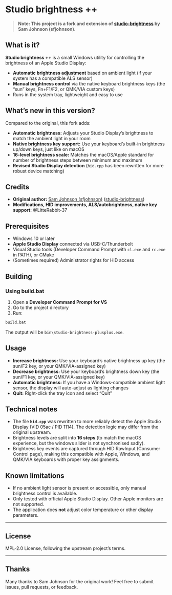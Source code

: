 # Studio brightness ++

> **Note: This project is a fork and extension of [studio-brightness](https://github.com/sfjohnson/studio-brightness) by Sam Johnson (sfjohnson).**

## What is it?

**Studio brightness ++** is a small Windows utility for controlling the brightness of an Apple Studio Display:

-   **Automatic brightness adjustment** based on ambient light (if your system has a compatible ALS sensor)
-   **Manual brightness control** via the native keyboard brightness keys (the “sun” keys, Fn+F1/F2, or QMK/VIA custom keys)
-   Runs in the system tray, lightweight and easy to use

## What’s new in this version?

Compared to the original, this fork adds:

-   **Automatic brightness:** Adjusts your Studio Display’s brightness to match the ambient light in your room
-   **Native brightness key support:** Use your keyboard’s built-in brightness up/down keys, just like on macOS
-   **16-level brightness scale:** Matches the macOS/Apple standard for number of brightness steps between minimum and maximum
-   **Revised Studio Display detection** (`hid.cpp` has been rewritten for more robust device matching)

## Credits

-   **Original author:** [Sam Johnson (sfjohnson)](https://github.com/sfjohnson) ([studio-brightness](https://github.com/sfjohnson/studio-brightness))
-   **Modifications, HID improvements, ALS/autobrightness, native key support:** @LitteRabbit-37

## Prerequisites

-   Windows 10 or later
-   **Apple Studio Display** connected via USB-C/Thunderbolt
-   Visual Studio tools (Developer Command Prompt with `cl.exe` and `rc.exe` in PATH), or CMake
-   (Sometimes required) Administrator rights for HID access

## Building

### Using build.bat

1. Open a **Developer Command Prompt for VS**
2. Go to the project directory
3. Run:

```bash
build.bat
```

The output will be `bin\studio-brightness-plusplus.exe`.

## Usage

-   **Increase brightness:** Use your keyboard’s native brightness up key (the sun/F2 key, or your QMK/VIA-assigned key)
-   **Decrease brightness:** Use your keyboard’s brightness down key (the sun/F1 key, or your QMK/VIA-assigned key)
-   **Automatic brightness:** If you have a Windows-compatible ambient light sensor, the display will auto-adjust as lighting changes
-   **Quit:** Right-click the tray icon and select “Quit”

## Technical notes

-   The file **`hid.cpp`** was rewritten to more reliably detect the Apple Studio Display (VID 05ac / PID 1114). The detection logic may differ from the original upstream.
-   Brightness levels are split into **16 steps** (to match the macOS experience, but the windows slider is not synchronised sadly).
-   Brightness key events are captured through HID RawInput (Consumer Control page), making this compatible with Apple, Windows, and QMK/VIA keyboards with proper key assignments.

## Known limitations

-   If no ambient light sensor is present or accessible, only manual brightness control is available.
-   Only tested with official Apple Studio Display. Other Apple monitors are not supported.
-   The application does **not** adjust color temperature or other display parameters.

---

## License

MPL-2.0 License, following the upstream project’s terms.

---

## Thanks

Many thanks to Sam Johnson for the original work!
Feel free to submit issues, pull requests, or feedback.
